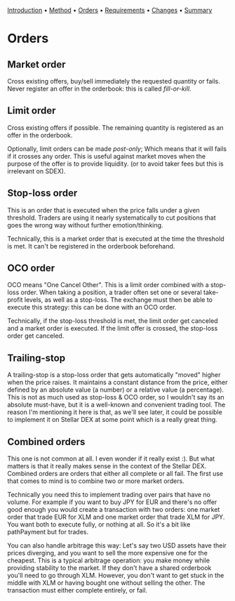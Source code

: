 [Introduction](README.md) • [Method](Method.md) • [Orders](Orders.md)
 • [Requirements](Requirements.md) • [Changes](Changes.md)
 • [Summary](Summary.md)

# Orders

## Market order

Cross existing offers, buy/sell immediately the requested quantity or fails.
Never register an offer in the orderbook: this is called *fill-or-kill*.

## Limit order

Cross existing offers if possible. The remaining quantity is registered as an
offer in the orderbook.

Optionally, limit orders can be made *post-only*; Which means that it will fails
if it crosses any order. This is useful against market moves when the purpose
of the offer is to provide liquidity. (or to avoid taker fees but this is
irrelevant on SDEX).

## Stop-loss order

This is an order that is executed when the price falls under a given threshold.
Traders are using it nearly systematically to cut positions that goes the wrong
way without further emotion/thinking.

Technically, this is a market order that is executed at the time the threshold
is met. It can't be registered in the orderbook beforehand.

## OCO order

OCO means "One Cancel Other". This is a limit order combined with a stop-loss
order. When taking a position, a trader often set one or several take-profit
levels, as well as a stop-loss. The exchange must then be able to execute this
strategy: this can be done with an OCO order.

Technically, if the stop-loss threshold is met, the limit order get canceled
and a market order is executed. If the limit offer is crossed, the stop-loss
order get canceled.

## Trailing-stop

A trailing-stop is a stop-loss order that gets automatically "moved" higher when
the price raises. It maintains a constant distance from the price, either
defined by an absolute value (a number) or a relative value (a percentage). This
is not as much used as stop-loss & OCO order, so I wouldn't say its an absolute
must-have, but it is a well-known and convenient trading tool. The reason I'm
mentioning it here is that, as we'll see later, it could be possible to
implement it on Stellar DEX at some point which is a really great thing.

## Combined orders

This one is not common at all. I even wonder if it really exist :). But what
matters is that it really makes sense in the context of the Stellar DEX.
Combined orders are orders that either all complete or all fail. The first use
that comes to mind is to combine two or more market orders.

Technically you need this to implement trading over pairs that have no volume.
For example if you want to buy JPY for EUR and there's no offer good enough you
would create a transaction with two orders: one market order that trade EUR for
XLM and one market order that trade XLM for JPY. You want both to execute fully,
or nothing at all. So it's a bit like pathPayment but for trades.

You can also handle arbitrage this way: Let's say two USD assets have their
prices diverging, and you want to sell the more expensive one for the cheapest.
This is a typical arbitrage operation: you make money while providing stability
to the market. If they don't have a shared orderbook you'll need to go through
XLM. However, you don't want to get stuck in the middle with XLM or having
bought one without selling the other. The transaction must either complete
entirely, or fail.
